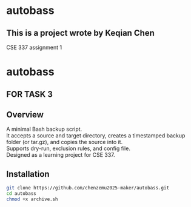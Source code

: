 # autobass
## This is a project wrote by Keqian Chen
CSE 337 assignment 1
# autobass

## FOR TASK 3
## Overview
A minimal Bash backup script.  
It accepts a source and target directory, creates a timestamped backup folder (or tar.gz), and copies the source into it.  
Supports dry-run, exclusion rules, and config file.  
Designed as a learning project for CSE 337.

## Installation
```bash
git clone https://github.com/chenzemu2025-maker/autobass.git
cd autobass
chmod +x archive.sh
